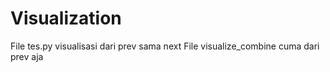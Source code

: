 # Visualization
File tes.py visualisasi dari prev sama next
File visualize_combine cuma dari prev aja
